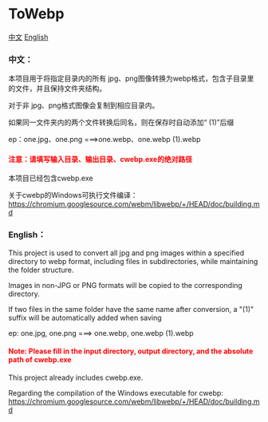 # ToWebp

[中文](#中文)   [English](#English)

### 中文：

本项目用于将指定目录内的所有 jpg、png图像转换为webp格式，包含子目录里的文件，并且保持文件夹结构。

对于非 jpg、png格式图像会复制到相应目录内。

如果同一文件夹内的两个文件转换后同名，则在保存时自动添加“ (1)”后缀

ep：one.jpg、one.png ===>one.webp、one.webp (1).webp

<h4 style="color:red">注意：请填写输入目录、输出目录、cwebp.exe的绝对路径</h4>

本项目已经包含cwebp.exe

关于cwebp的Windows可执行文件编译：https://chromium.googlesource.com/webm/libwebp/+/HEAD/doc/building.md

### English：

This project is used to convert all jpg and png images within a specified directory to webp format, including files in subdirectories, while maintaining the folder structure.

Images in non-JPG or PNG formats will be copied to the corresponding directory.

If two files in the same folder have the same name after conversion, a "(1)" suffix will be automatically added when saving

ep: one.jpg, one.png ===> one.webp, one.webp (1).webp

<h4 style="color:red">Note: Please fill in the input directory, output directory, and the absolute path of cwebp.exe</h4>

This project already includes cwebp.exe.

Regarding the compilation of the Windows executable for cwebp: https://chromium.googlesource.com/webm/libwebp/+/HEAD/doc/building.md